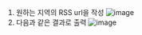 1. 원하는 지역의 RSS url을 작성 
![image](https://github.com/Mokhwa96/Weather_Code/assets/149074033/fc9eddaa-9381-491d-8d1a-3f6bf66090c0)
2. 다음과 같은 결과로 출력
![image](https://github.com/Mokhwa96/Weather_Code/assets/149074033/6ee41df3-dbcc-4acb-b5fc-b359c930d688)

